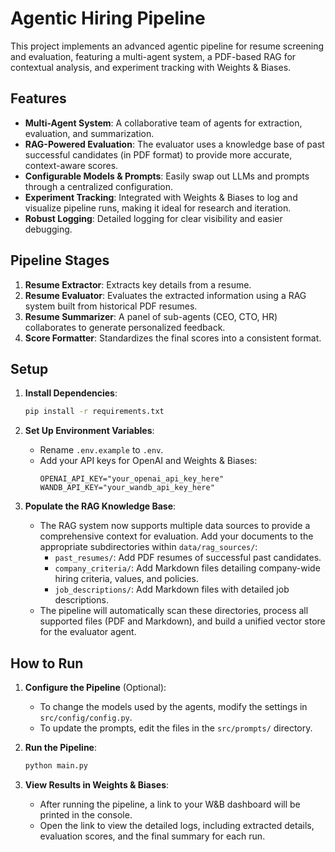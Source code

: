 # Agentic Hiring Pipeline

This project implements an advanced agentic pipeline for resume screening and evaluation, featuring a multi-agent system, a PDF-based RAG for contextual analysis, and experiment tracking with Weights & Biases.

## Features

- **Multi-Agent System**: A collaborative team of agents for extraction, evaluation, and summarization.
- **RAG-Powered Evaluation**: The evaluator uses a knowledge base of past successful candidates (in PDF format) to provide more accurate, context-aware scores.
- **Configurable Models & Prompts**: Easily swap out LLMs and prompts through a centralized configuration.
- **Experiment Tracking**: Integrated with Weights & Biases to log and visualize pipeline runs, making it ideal for research and iteration.
- **Robust Logging**: Detailed logging for clear visibility and easier debugging.

## Pipeline Stages

1.  **Resume Extractor**: Extracts key details from a resume.
2.  **Resume Evaluator**: Evaluates the extracted information using a RAG system built from historical PDF resumes.
3.  **Resume Summarizer**: A panel of sub-agents (CEO, CTO, HR) collaborates to generate personalized feedback.
4.  **Score Formatter**: Standardizes the final scores into a consistent format.

## Setup

1.  **Install Dependencies**:
    ```bash
    pip install -r requirements.txt
    ```

2.  **Set Up Environment Variables**:
    - Rename `.env.example` to `.env`.
    - Add your API keys for OpenAI and Weights & Biases:
      ```
      OPENAI_API_KEY="your_openai_api_key_here"
      WANDB_API_KEY="your_wandb_api_key_here"
      ```

3.  **Populate the RAG Knowledge Base**:
    - The RAG system now supports multiple data sources to provide a comprehensive context for evaluation. Add your documents to the appropriate subdirectories within `data/rag_sources/`:
      - `past_resumes/`: Add PDF resumes of successful past candidates.
      - `company_criteria/`: Add Markdown files detailing company-wide hiring criteria, values, and policies.
      - `job_descriptions/`: Add Markdown files with detailed job descriptions.
    - The pipeline will automatically scan these directories, process all supported files (PDF and Markdown), and build a unified vector store for the evaluator agent.

## How to Run

1.  **Configure the Pipeline** (Optional):
    - To change the models used by the agents, modify the settings in `src/config/config.py`.
    - To update the prompts, edit the files in the `src/prompts/` directory.

2.  **Run the Pipeline**:
    ```bash
    python main.py
    ```

3.  **View Results in Weights & Biases**:
    - After running the pipeline, a link to your W&B dashboard will be printed in the console.
    - Open the link to view the detailed logs, including extracted details, evaluation scores, and the final summary for each run.
